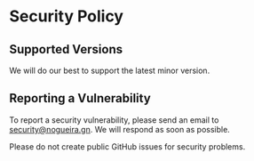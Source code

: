 # Security Policy

## Supported Versions

We will do our best to support the latest minor version.

## Reporting a Vulnerability

To report a security vulnerability, please send an email to security@nogueira.gn. We will respond as soon as possible.

Please do not create public GitHub issues for security problems.
